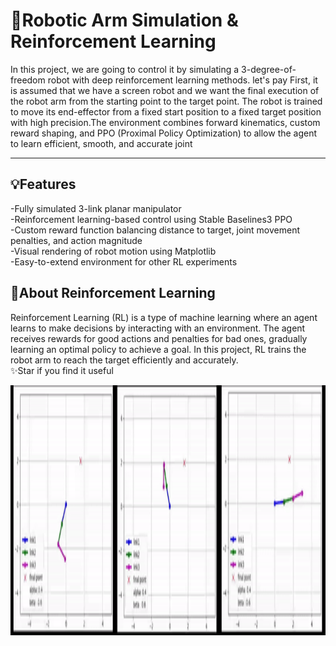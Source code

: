 # 📖Robotic Arm Simulation & Reinforcement Learning

In this project, we are going to control it by simulating a 3-degree-of-freedom robot with deep reinforcement learning methods. let's pay First, it is assumed that we have a screen robot and we want the final execution of the robot arm from the starting point to the target point. The robot is trained to move its end-effector from a fixed start position to a fixed target position with high precision.The environment combines forward kinematics, custom reward shaping, and PPO (Proximal Policy Optimization) to allow the agent to learn efficient, smooth, and accurate joint 

---

## 💡Features

-Fully simulated 3-link planar manipulator         
-Reinforcement learning-based control using Stable Baselines3 PPO          
-Custom reward function balancing distance to target, joint movement penalties, and action magnitude                
-Visual rendering of robot motion using Matplotlib         
-Easy-to-extend environment for other RL experiments

## 🧭About Reinforcement Learning
Reinforcement Learning (RL) is a type of machine learning where an agent learns to make decisions by interacting with an environment. The agent receives rewards for good actions and penalties for bad ones, gradually learning an optimal policy to achieve a goal. In this project, RL trains the robot arm to reach the target efficiently and accurately.
<br/>
✨Star if you find it useful
  <br />
<p align="center">
  <img title="Fig1" height="400" src="images/1.gif">
  <br />
</p>



